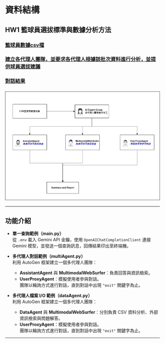 # 資料結構
## HW1 籃球員選拔標準與數據分析方法
### [籃球員數據csv檔](https://github.com/eason-lin0213/data_structure/blob/main/basketball_stats.csv)
### [建立各代理人團隊，並要求各代理人根據該批次資料進行分析，並提供球員選拔建議](https://github.com/eason-lin0213/data_structure/blob/main/dataAgent.py)
### [對話結果](https://github.com/eason-lin0213/data_structure/blob/main/all_conversation_log.csv)
### ![image](https://github.com/eason-lin0213/data_structure/blob/main/%E8%B3%87%E6%96%99%E7%B5%90%E6%A7%8B%E4%BD%9C%E6%A5%AD1.jpg)
---
## 功能介紹

- **單一查詢範例（main.py）**  
  從 `.env` 載入 Gemini API 金鑰，使用 `OpenAIChatCompletionClient` 連接 Gemini 模型，並發送一個查詢訊息，回傳結果印出至終端機。

- **多代理人對話範例（multiAgent.py）**  
  利用 AutoGen 框架建立一個多代理人團隊：
  - **AssistantAgent** 與 **MultimodalWebSurfer**：負責回答與資訊檢索。
  - **UserProxyAgent**：模擬使用者參與對話。  
  團隊以輪詢方式進行對話，直到對話中出現 `"exit"` 關鍵字為止。

- **多代理人檔案 I/O 範例（dataAgent.py）**  
  利用 AutoGen 框架建立一個多代理人團隊：
  - **DataAgent** 與 **MultimodalWebSurfer**：分別負責 CSV 資料分析、外部資訊檢索與問題解答。
  - **UserProxyAgent**：模擬使用者參與對話。  
  團隊以輪詢方式進行對話，直到對話中出現 `"exit"` 關鍵字為止。

---
